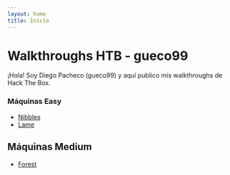 ```yaml
---
layout: home
title: Inicio
---
```


# Walkthroughs HTB - gueco99

¡Hola! Soy Diego Pacheco (gueco99) y aquí publico mis walkthroughs de Hack The Box.

### Máquinas Easy

- [Nibbles](nibbles.md)
- [Lame](lame.md)

## Máquinas Medium

- [Forest](forest.md)

